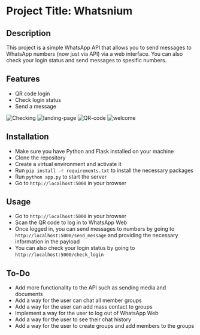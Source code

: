 # Project Title: Whatsnium

## Description
This project is a simple WhatsApp API that allows you to send messages to WhatsApp numbers (now just via API) via a web interface. You can also check your login status and send messages to spesific numbers.

## Features
- QR code login
- Check login status
- Send a message

![Checking](https://user-images.githubusercontent.com/73378179/214401853-a55166c4-4179-4d9e-a7eb-464ab5c63d35.PNG)
![landing-page](https://user-images.githubusercontent.com/73378179/214401862-6a9d475e-36ff-4761-855d-1418f1376880.PNG)
![QR-code](https://user-images.githubusercontent.com/73378179/214401864-6a61736f-4b40-4b1a-bd9d-7097ece08453.PNG)
![welcome](https://user-images.githubusercontent.com/73378179/214401867-8e52371c-a06f-470c-a5f0-a1fc042937b8.PNG)

## Installation
- Make sure you have Python and Flask installed on your machine
- Clone the repository
- Create a virtual environment and activate it
- Run `pip install -r requirements.txt` to install the necessary packages
- Run `python app.py` to start the server
- Go to `http://localhost:5000` in your browser

## Usage
- Go to `http://localhost:5000` in your browser
- Scan the QR code to log in to WhatsApp Web
- Once logged in, you can send messages to numbers by going to `http://localhost:5000/send_message` and providing the necessary information in the payload
- You can also check your login status by going to `http://localhost:5000/check_login`

## To-Do
- Add more functionality to the API such as sending media and documents
- Add a way for the user can chat all member groups
- Add a way for the user can add mass contact to groups
- Implement a way for the user to log out of WhatsApp Web
- Add a way for the user to see their chat history
- Add a way for the user to create groups and add members to the groups
